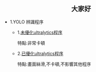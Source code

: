 ## <div align="center">大家好</div>
 - 1.YOLO 辨識程序
   - 1.[未優化ultralytics程序](./unopt-ultralytics.py)
        
        特點:非常卡頓
   - 2.[已優化ultralytics程序](./opt-ultralytics.py)

        特點:畫面絲滑,不卡頓,不影響其他程序